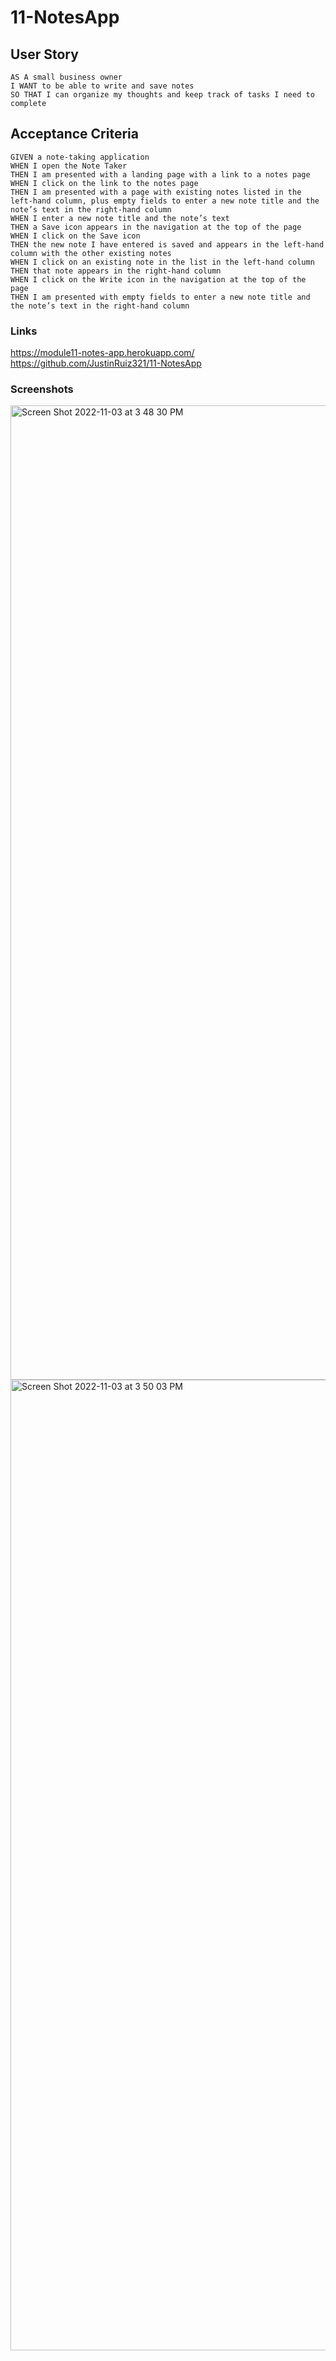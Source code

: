 # 11-NotesApp

## User Story
```
AS A small business owner
I WANT to be able to write and save notes
SO THAT I can organize my thoughts and keep track of tasks I need to complete
```

## Acceptance Criteria
```
GIVEN a note-taking application
WHEN I open the Note Taker
THEN I am presented with a landing page with a link to a notes page
WHEN I click on the link to the notes page
THEN I am presented with a page with existing notes listed in the left-hand column, plus empty fields to enter a new note title and the note’s text in the right-hand column
WHEN I enter a new note title and the note’s text
THEN a Save icon appears in the navigation at the top of the page
WHEN I click on the Save icon
THEN the new note I have entered is saved and appears in the left-hand column with the other existing notes
WHEN I click on an existing note in the list in the left-hand column
THEN that note appears in the right-hand column
WHEN I click on the Write icon in the navigation at the top of the page
THEN I am presented with empty fields to enter a new note title and the note’s text in the right-hand column
```

### Links
https://module11-notes-app.herokuapp.com/
https://github.com/JustinRuiz321/11-NotesApp

### Screenshots
<img width="1559" alt="Screen Shot 2022-11-03 at 3 48 30 PM" src="https://user-images.githubusercontent.com/107062112/199819916-d6452cfd-58fb-4de4-8a74-162fd61cfb24.png">
<img width="1553" alt="Screen Shot 2022-11-03 at 3 50 03 PM" src="https://user-images.githubusercontent.com/107062112/199820213-25114d47-dce0-496f-925f-fd639e3e4b85.png">
